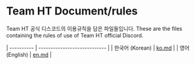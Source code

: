 # Team HT Document/rules
Team HT 공식 디스코드의 이용규칙을 담은 파일들입니다.
These are the files containing the rules of use of Team HT official Discord.

| ---------- | ---------------------------- |
| 한국어 (Korean) | [ko.md](ko.md) |
| 영어 (English) | [en.md](en.md) |